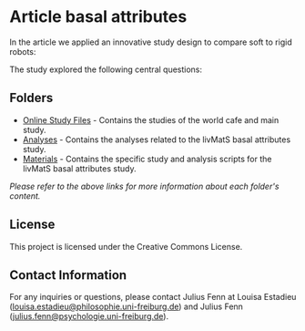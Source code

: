 # Article basal attributes

In the article we applied an innovative study design to compare soft to rigid robots:




The study explored the following central questions:


## Folders
- [Online Study Files](https://github.com/FennStatistics/Article_SoftRobotIntervention/tree/main/Online%20Study%20Files) - Contains the studies of the world cafe and main study.
- [Analyses](https://github.com/FennStatistics/Article_SoftRobotIntervention/tree/main/Analyses) - Contains the analyses related to the livMatS basal attributes study.
- [Materials](https://github.com/FennStatistics/Article_SoftRobotIntervention/tree/main/Materials) - Contains the specific study and analysis scripts for the livMatS basal attributes study.


*Please refer to the above links for more information about each folder's content.*


## License

This project is licensed under the Creative Commons License.


## Contact Information

For any inquiries or questions, please contact Julius Fenn at Louisa Estadieu ([louisa.estadieu@philosophie.uni-freiburg.de](mailto:louisa.estadieu@philosophie.uni-freiburg.de)) and Julius Fenn ([julius.fenn@psychologie.uni-freiburg.de](mailto:julius.fenn@psychologie.uni-freiburg.de)).

